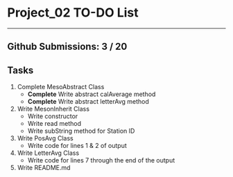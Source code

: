 # Project_02 TO-DO List
_____________________
## Github Submissions:		3 / 20
## Tasks
1. Complete MesoAbstract Class
	* __Complete__ Write abstract calAverage method
	* __Complete__ Write abstract letterAvg method
2. Write MesonInherit Class
	* Write constructor
	* Write read method
	* Write subString method for Station ID
3. Write PosAvg Class
	* Write code for lines 1 & 2 of output
4. Write LetterAvg Class
	* Write code for lines 7 through the end of the output
5. Write README.md